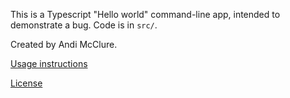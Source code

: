 This is a Typescript "Hello world" command-line app, intended to demonstrate a bug. Code is in `src/`.

Created by Andi McClure.

[Usage instructions](run.txt)

[License](LICENSE.txt)

